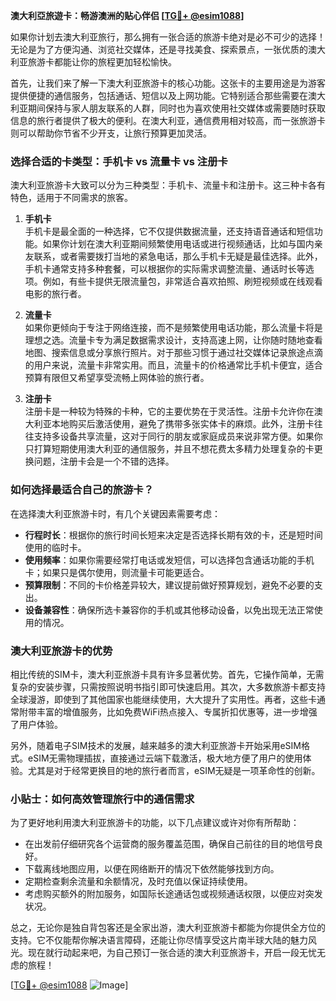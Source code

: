 **澳大利亞旅遊卡：畅游澳洲的贴心伴侣 [[TG💪+ @esim1088](https://t.me/s/esim1088)]**

如果你计划去澳大利亚旅行，那么拥有一张合适的旅游卡绝对是必不可少的选择！无论是为了方便沟通、浏览社交媒体，还是寻找美食、探索景点，一张优质的澳大利亚旅游卡都能让你的旅程更加轻松愉快。

首先，让我们来了解一下澳大利亚旅游卡的核心功能。这张卡的主要用途是为游客提供便捷的通信服务，包括通话、短信以及上网功能。它特别适合那些需要在澳大利亚期间保持与家人朋友联系的人群，同时也为喜欢使用社交媒体或需要随时获取信息的旅行者提供了极大的便利。在澳大利亚，通信费用相对较高，而一张旅游卡则可以帮助你节省不少开支，让旅行预算更加灵活。

### **选择合适的卡类型：手机卡 vs 流量卡 vs 注册卡**

澳大利亚旅游卡大致可以分为三种类型：手机卡、流量卡和注册卡。这三种卡各有特色，适用于不同需求的旅客。

1. **手机卡**  
   手机卡是最全面的一种选择，它不仅提供数据流量，还支持语音通话和短信功能。如果你计划在澳大利亚期间频繁使用电话或进行视频通话，比如与国内亲友联系，或者需要拨打当地的紧急电话，那么手机卡无疑是最佳选择。此外，手机卡通常支持多种套餐，可以根据你的实际需求调整流量、通话时长等选项。例如，有些卡提供无限流量包，非常适合喜欢拍照、刷短视频或在线观看电影的旅行者。

2. **流量卡**  
   如果你更倾向于专注于网络连接，而不是频繁使用电话功能，那么流量卡将是理想之选。流量卡专为满足数据需求设计，支持高速上网，让你随时随地查看地图、搜索信息或分享旅行照片。对于那些习惯于通过社交媒体记录旅途点滴的用户来说，流量卡非常实用。而且，流量卡的价格通常比手机卡便宜，适合预算有限但又希望享受流畅上网体验的旅行者。

3. **注册卡**  
   注册卡是一种较为特殊的卡种，它的主要优势在于灵活性。注册卡允许你在澳大利亚本地购买后激活使用，避免了携带多张实体卡的麻烦。此外，注册卡往往支持多设备共享流量，这对于同行的朋友或家庭成员来说非常方便。如果你只打算短期使用澳大利亚的通信服务，并且不想花费太多精力处理复杂的卡更换问题，注册卡会是一个不错的选择。

### **如何选择最适合自己的旅游卡？**

在选择澳大利亚旅游卡时，有几个关键因素需要考虑：

- **行程时长**：根据你的旅行时间长短来决定是否选择长期有效的卡，还是短时间使用的临时卡。
- **使用频率**：如果你需要经常打电话或发短信，可以选择包含通话功能的手机卡；如果只是偶尔使用，则流量卡可能更适合。
- **预算限制**：不同的卡价格差异较大，建议提前做好预算规划，避免不必要的支出。
- **设备兼容性**：确保所选卡兼容你的手机或其他移动设备，以免出现无法正常使用的情况。

### **澳大利亚旅游卡的优势**

相比传统的SIM卡，澳大利亚旅游卡具有许多显著优势。首先，它操作简单，无需复杂的安装步骤，只需按照说明书指引即可快速启用。其次，大多数旅游卡都支持全球漫游，即使到了其他国家也能继续使用，大大提升了实用性。再者，这些卡通常附带丰富的增值服务，比如免费WiFi热点接入、专属折扣优惠等，进一步增强了用户体验。

另外，随着电子SIM技术的发展，越来越多的澳大利亚旅游卡开始采用eSIM格式。eSIM无需物理插拔，直接通过云端下载激活，极大地方便了用户的使用体验。尤其是对于经常更换目的地的旅行者而言，eSIM无疑是一项革命性的创新。

### **小贴士：如何高效管理旅行中的通信需求**

为了更好地利用澳大利亚旅游卡的功能，以下几点建议或许对你有所帮助：
- 在出发前仔细研究各个运营商的服务覆盖范围，确保自己前往的目的地信号良好。
- 下载离线地图应用，以便在网络断开的情况下依然能够找到方向。
- 定期检查剩余流量和余额情况，及时充值以保证持续使用。
- 考虑购买额外的附加服务，如国际长途通话包或视频通话权限，以便应对突发状况。

总之，无论你是独自背包客还是全家出游，澳大利亚旅游卡都能为你提供全方位的支持。它不仅能帮你解决语言障碍，还能让你尽情享受这片南半球大陆的魅力风光。现在就行动起来吧，为自己预订一张合适的澳大利亚旅游卡，开启一段无忧无虑的旅程！

[[TG💪+ @esim1088](https://t.me/s/esim1088) ![Image](https://i.postimg.cc/4NQfJmqS/Snipaste-2025-05-13-00-14-12.png)]